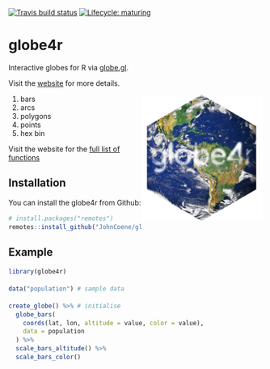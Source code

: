 
<!-- README.md is generated from README.Rmd. Please edit that file -->
<!-- badges: start -->
[![Travis build status](https://travis-ci.org/JohnCoene/globe4r.svg?branch=master)](https://travis-ci.org/JohnCoene/globe4r) [![Lifecycle: maturing](https://img.shields.io/badge/lifecycle-maturing-blue.svg)](https://www.tidyverse.org/lifecycle/#maturing) <!-- badges: end -->

globe4r
=======

Interactive globes for R via [globe.gl](https://github.com/vasturiano/globe.gl).

Visit the [website](https://globe4r.john-coene.com) for more details.

<img src="./man/figures/logo.png" height="250" align="right" />

1.  bars
2.  arcs
3.  polygons
4.  points
5.  hex bin

Visit the website for the [full list of functions](https://globe4r.john-coene.com/reference/)

Installation
------------

You can install the globe4r from Github:

``` r
# install.packages("remotes")
remotes::install_github("JohnCoene/globe4r")
```

Example
-------

``` r
library(globe4r)

data("population") # sample data

create_globe() %>% # initialise
  globe_bars(
    coords(lat, lon, altitude = value, color = value),
    data = population
  ) %>% 
  scale_bars_altitude() %>% 
  scale_bars_color()
```
